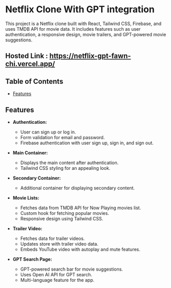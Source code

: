 # Netflix Clone With GPT integration

This project is a Netflix clone built with React, Tailwind CSS, Firebase, and uses TMDB API for movie data. It includes features such as user authentication, a responsive design, movie trailers, and GPT-powered movie suggestions.

## Hosted Link :  https://netflix-gpt-fawn-chi.vercel.app/ 

## Table of Contents

- [Features](#features)
  

## Features

- **Authentication:**
  - User can sign up or log in.
  - Form validation for email and password.
  - Firebase authentication with user sign up, sign in, and sign out.

- **Main Container:**
  - Displays the main content after authentication.
  - Tailwind CSS styling for an appealing look.

- **Secondary Container:**
  - Additional container for displaying secondary content.

- **Movie Lists:**
  - Fetches data from TMDB API for Now Playing movies list.
  - Custom hook for fetching popular movies.
  - Responsive design using Tailwind CSS.

- **Trailer Video:**
  - Fetches data for trailer videos.
  - Updates store with trailer video data.
  - Embeds YouTube video with autoplay and mute features.

- **GPT Search Page:**
  - GPT-powered search bar for movie suggestions.
  - Uses Open AI API for GPT search.
  - Multi-language feature for the app.

